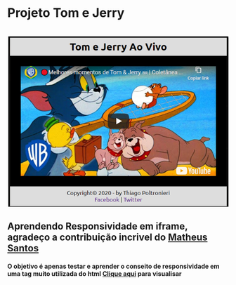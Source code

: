 <h1>Projeto Tom e Jerry</h1></br>
<img src="TJ.png" alt="Foto do Site">
<h2>Aprendendo Responsividade em iframe, agradeço a contribuição incrivel do <a href="https://github.com/FawkesSt">Matheus Santos</a></h2>
<h4>O objetivo é apenas testar e aprender o conseito de responsividade em uma tag muito utilizada do html <a href="https://thiagowilliamp.github.io/tom-e-jerry/">Clique aqui</a> para visualisar</h4>
